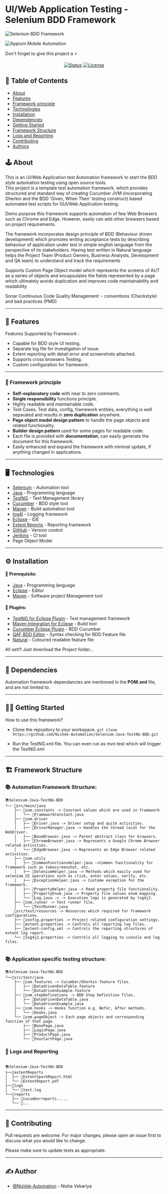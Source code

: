 # UI/Web Application Testing - Selenium BDD Framework
![Selenium BDD Framework](https://github.com/NisVek-Automation/NisVek-Automation/blob/main/readmeResources/SeleniumBDD.gif)

![Appium Mobile Automation](https://github.com/NisVek-Automation/Appium-Automation/blob/main/DemoFiles/Execution.gif)

Don't forget to give this project a ⭐
<div align="center">

[![Status](https://img.shields.io/badge/status-active-success.svg)]()
[![License](https://img.shields.io/badge/license-MIT-blue.svg)](/LICENSE)

</div>

## 📝 Table of Contents

- [About](#about)
- [Features](#features)
- [Framework principle](#principle)
- [Technologies](#technologies)
- [Installation](#installation)
- [Dependencies](#dependencies)
- [Getting Started](#getting_started)
- [Framework Structure](#framework-structure)
- [Logs and Reporting](#logs-reporting)
- [Contributing](#contributing)
- [Authors](#author)

## 🕹 About <a name = "about"></a>
This is an UI/Web Application test Automation framework to start the BDD style automation testing using open source tools.<br>
This project is a template test automation framework, which provides structured and standard way of creating Cucumber JVM (incorporating Gherkin and the BDD 'Given, When Then' testing construct) based automated test scripts for GUI/Web Application testing.

Demo purpose this framework supports automation of few Web Browsers such as Chrome and Edge. However, easily can add other browsers based on project requirements.

The framework incorporates design principle of BDD (Behaviour driven development) which promotes writing acceptance tests by describing behaviour of application under test in simple english language from the perspective of its stakeholders. Having test written in Natural language helps the Project Team (Product Owners, Business Analysts, Development and QA team) to understand and track the requirements

Supports Custom Page Object model which represents the screens of AUT as a series of objects and encapsulates the fields represented by a page which ultimately avoids duplication and improves code maintainability and readability

Sonar Continuous Code Quality Management: - conventions (Checkstyle) and bad practices (PMD)

---

## 🧐 Features <a name = "features"></a>

Features Supported by Framework :
- Capable for BDD style UI testing.
- Separate log file for investigation of issue.
- Extent reporting with detail error and screenshots attached.
- Supports cross browsers Testing.
- Custom configuration for framework.
---

### 🎯 Framework principle <a name = "principle"></a>

- <b>Self-explanatory code</b> with near to zero comments.
- <b>Single responsibility</b> functions principle.
- Highly readable and maintainable code.
- Test Cases, Test data, config, framework entities, everything is well separated and results in <b>zero duplication</b> anywhere.
- <b>Page object model design pattern</b> to handle the page objects and related functionality.
- <b>Builder design pattern</b> used for some pages for readable code.
- Each file is provided with <b>documentation</b>, can easily generate the document for this framework.
- Easily enhanced and expand the framework with minimal update, if anything changed in applications.

---

## 🖥️ Technologies <a name = "technologies"></a>

- [Selenium](https://www.selenium.dev/) - Automation tool
- [Java](https://www.java.com/en/) - Programming language
- [TestNG](https://testng.org/doc/) - Test Management library
- [Cucumber](https://cucumber.io/) - BDD style tool
- [Maven](https://maven.apache.org/) - Build automation tool
- [log4j](https://logging.apache.org/log4j/2.x/) - Logging framework
- [Eclipse](https://www.eclipse.org) - IDE
- [Extent Reports](https://www.extentreports.com/) - Reporting framework
- [GitHub](https://github.com/) - Version control
- [Jenkins](https://www.jenkins.io/) - CI tool
- Page Object Model

---

## ⚙️ Installation <a name = "installation"></a>

#### 🎯 Prerequisite:

- [Java](https://www.java.com/en/download/help/index_installing.html) - Programming language
- [Eclipse](https://www.eclipse.org/downloads/) - Editor
- [Maven](https://maven.apache.org/index.html) - Software project Management tool

#### 🔌 Plugins:

- [TestNG for Eclipse Plugin](https://testng.org/doc/eclipse.html) - Test management framework
- [Maven Integration for Eclipse](https://marketplace.eclipse.org/content/maven-integration-eclipse-luna-and-newer) - Build tool
- [Cucumber Eclipse Plugin](http://cucumber.github.io/cucumber-eclipse/) - BDD Cucumber
- [QAF BDD Editor](https://marketplace.eclipse.org/content/qaf-bdd-editors) - Syntax checking for BDD Feature file
- [Natural](https://marketplace.eclipse.org/content/natural) - Coloured readable feature file

All set!!! Just download the Project folder...

---

## 🔁 Dependencies <a name = "dependencies"></a>

Automation framework dependancies are mentioned in the <b>POM.xml</b> file, and are not limited to.

---
## 👩‍💻 Getting Started <a name = "getting_started"></a>

How to use this framework?
- Clone the repository to your workspace.
`git clone https://github.com/NisVek-Automation/Selenium-Java-TestNG-BDD.git`

- Run the TestNG.xml file. You can even run as mvn test which will trigger the TestNG.xml

---

## 🏗️ Framework Structure <a name = "framework-structure"></a>

### 📚 Automation Framework Structure:
```
📚Selenium-Java-TestNG-BDD
└── 📁src/main/java
    ├── 📁com.constants -> Constant values which are used in framework
    │   └── 📄FrameworkConstant.java
    ├── 📁com.driver
    │   ├── 📄Driver.java -> Driver setup and quite activities.
    │   ├── 📄DriverManager.java -> Handles the thread local for the WebDriver.
    │   ├── 📄BaseBrowser.java -> Parent abstract class for browsers.
    │   ├── 📄ChromeBrowser.java -> Represents a Google Chrome Browser related activities.
    │   └── 📄EdgeBrowser.java -> Represents an Edge Browser related activities.
    ├── 📁com.utils
    │   ├── 📄CommonFunctionsHelper.java ->Common functionality for framework such as takescreenshot, etc.
    │   ├── 📄SeleniumHelper.java -> Methods which easily used for selenium UI operations such as click, enter values, verify, etc.
    │   ├── 📄ExceptionHelper.java -> Custome exception for the framework.
    │   ├── 📄PropertyHelper.java -> Read property file functionality.
    │   ├── 📄PropertyEnum.java -> Property file values enum mapping.
    │   └── 📄Log.java -> -> Execution logs is generated by log4j2.
    ├── 📁com.runner -> Test runner file.
    │   └── 📄TestRunner.java
    📁src/test/resources -> Resources which required for framework configurations.
    ├── 📄config.properties -> Project related configuration settings.
    ├── 📄extent.properties -> Controls all reporting log files.
    ├── 📄extent-config.xml -> Controls the reporting structures of extent log report.
    └── 📄log4j2.properties -> Controls all logging to console and log files.
	

```
### 📚 Application specific testing structure:

```
📚Selenium-Java-TestNG-BDD
└──📁src/test/java
    ├── 📁com.features -> Cucumber/Gherkin feature files.
    │   ├── 📄DatadrivenDataTable.feature
    │   └── 📄DatadrivenExample.feature
    ├── 📁com.stepDefinations -> BDD Step Definition files.
    │   ├── 📄DatadrivenDataTable.java
    │   └── 📄DatadrivenExample.java
    ├── 📁com.hooks -> Hooks function e.g. Befor, After methods.
    │   └── 📄Hooks.java 
    └── 📁com.pageObject -> Each page objects and corresponding function of that page.
        ├── 📄BasePage.java
        ├── 📄LoginPage.java
        ├── 📄ProductPage.java
        └── 📄YourCartPage.java
 ```

###  👀 Logs and Reporting <a name = "logs-reporting"></a>

```

📚Selenium-Java-TestNG-BDD
├──📁extentReports
│  ├── 📄ExtentSparkReport.html
│  └── 📄ExtentReport.pdf
├──📁logs
│  └── 📄test.log
└──📁reports
   ├── 📄cucumberreports.....
   └── 📄...

```

---

## 💬 Contributing <a name = "contributing"></a>

Pull requests are welcome. For major changes, please open an issue first to discuss what you would like to change.

Please make sure to update tests as appropriate.

---

## ✍️ Author <a name = "author"></a>

- [@NisVek-Automation](https://www.linkedin.com/in/nisha-vekariya/) - Nisha Vekariya
